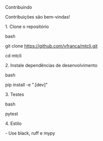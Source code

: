 Contribuindo



Contribuições são bem-vindas!



1\. Clone o repositório



bash

git clone https://github.com/vfranca/mtcli.git

cd mtcli





2\. Instale dependências de desenvolvimento



bash

pip install -e ".\[dev]"





3\. Testes



bash

pytest





4\. Estilo



\- Use black, ruff e mypy



